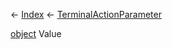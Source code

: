 ← [Index](Api-Index) ← [TerminalActionParameter](Sandbox.ModAPI.Ingame.TerminalActionParameter)

[object](System.Object) Value